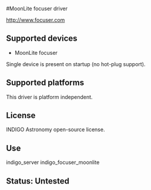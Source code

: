 #MoonLite focuser driver

http://www.focuser.com

## Supported devices
* MoonLite focuser

Single device is present on startup (no hot-plug support).

## Supported platforms

This driver is platform independent.

## License

INDIGO Astronomy open-source license.

## Use

indigo_server indigo_focuser_moonlite

## Status: Untested

